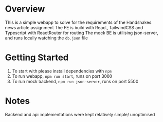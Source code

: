 # Overview

This is a simple webapp to solve for the requirements of the Handshakes news article assignment
The FE is build with React, TailwindCSS and Typescript with ReactRouter for routing
The mock BE is utilising json-server, and runs locally watching the `db.json` file

# Getting Started

1. To start with please install dependencies with `npm`
1. To run webapp, `npm run start`, runs on port 3000
1. To run mock backend, `npm run json-server`, runs on port 5500

# Notes

Backend and api implementations were kept relatively simple/ unoptimised
